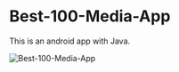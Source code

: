 # Best-100-Media-App
This is an android app with Java.

![Best-100-Media-App](https://user-images.githubusercontent.com/23129403/137641075-7df095cf-53c0-4849-a14c-8c7b1174535d.png)
